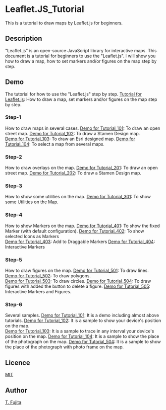 # Leaflet.JS_Tutorial
This is a tutorial to draw maps by Leaflet.js for beginners.

## Description
"Leaflet.js" is an open-source JavaScript library for interactive maps. This document is a tutorial for beginners to use the "Leaflet.js". I will show you how to draw a map, how to set markers and/or figures on the map step by step. 

## Demo
The tutorial for how to use the "Leaflet.js" step by step. 
[Tutorial for Leaflet.js](https://to-fujita.github.io/Leaflet.JS_Tutorial/index.html): How to draw a map, set markers and/or figures on the map step by step. 

### Step-1
How to draw maps in several cases.
[Demo for Tutorial_101](https://to-fujita.github.io/Leaflet.JS_Tutorial/Leaflet_Tutrial_101_EN.html): To draw an open street map. 
[Demo for Tutorial_102](https://to-fujita.github.io/Leaflet.JS_Tutorial/Leaflet_Tutrial_102_EN.html): To draw a Stamen Design map.  
[Demo for Tutorial_103](https://to-fujita.github.io/Leaflet.JS_Tutorial/Leaflet_Tutrial_103_EN.html): To draw an Esri designed map. 
[Demo for Tutorial_104](https://to-fujita.github.io/Leaflet.JS_Tutorial/Leaflet_Tutrial_104_EN.html): To select a map from several maps. 

### Step-2
How to draw overlays on the map.
[Demo for Tutorial_201](https://to-fujita.github.io/Leaflet.JS_Tutorial/Leaflet_Tutrial_201_EN.html): To draw an open street map. 
[Demo for Tutorial_202](https://to-fujita.github.io/Leaflet.JS_Tutorial/Leaflet_Tutrial_202_EN.html): To draw a Stamen Design map. 

### Step-3
How to show some utilities on the map.
[Demo for Tutorial_301](https://to-fujita.github.io/Leaflet.JS_Tutorial/Leaflet_Tutrial_301_EN.html): To show some Utilities on the Map. 

### Step-4
How to show Markers on the map.
[Demo for Tutorial_401](https://to-fujita.github.io/Leaflet.JS_Tutorial/Leaflet_Tutrial_401_EN.html): To show the fixed Marker (with default configuration). 
[Demo for Tutorial_402](https://to-fujita.github.io/Leaflet.JS_Tutorial/Leaflet_Tutrial_402_EN.html): To show selected Icons as Markers  
[Demo for Tutorial_403](https://to-fujita.github.io/Leaflet.JS_Tutorial/Leaflet_Tutrial_403_EN.html): Add to Draggable Markers 
[Demo for Tutorial_404](https://to-fujita.github.io/Leaflet.JS_Tutorial/Leaflet_Tutrial_404_EN.html): Interactive Markers 

### Step-5
How to draw figures on the map.
[Demo for Tutorial_501](https://to-fujita.github.io/Leaflet.JS_Tutorial/Leaflet_Tutrial_501_EN.html): To draw lines.  
[Demo for Tutorial_502](https://to-fujita.github.io/Leaflet.JS_Tutorial/Leaflet_Tutrial_502_EN.html): To draw polygons.  
[Demo for Tutorial_503](https://to-fujita.github.io/Leaflet.JS_Tutorial/Leaflet_Tutrial_503_EN.html): To draw circles. 
[Demo for Tutorial_504](https://to-fujita.github.io/Leaflet.JS_Tutorial/Leaflet_Tutrial_504_EN.html): To draw figures with added the button to delete a figure. 
[Demo for Tutorial_505](https://to-fujita.github.io/Leaflet.JS_Tutorial/Leaflet_Tutrial_505_EN.html): Interactive Markers and Figures.  

### Step-6
Several samples.
[Demo for Tutorial_101](https://to-fujita.github.io/Leaflet.JS_Tutorial/Leaflet_Tutrial_101_EN.html): It is a demo including almost above tutorials. 
[Demo for Tutorial_102](https://to-fujita.github.io/Leaflet.JS_Tutorial/Leaflet_Tutrial_102_EN.html): It is a sample to show your device's position on the map.   
[Demo for Tutorial_103](https://to-fujita.github.io/Leaflet.JS_Tutorial/Leaflet_Tutrial_103_EN.html): It is a sample to trace in any interval your device's position on the map. 
[Demo for Tutorial_104](https://to-fujita.github.io/Leaflet.JS_Tutorial/Leaflet_Tutrial_104_EN.html): It is a sample to show the place of the photograph on the map. 
[Demo for Tutorial_504](https://to-fujita.github.io/Leaflet.JS_Tutorial/Leaflet_Tutrial_504_EN.html): It is a sample to show the place of the photograph with photo frame on the map. 

## Licence
[MIT](https://github.com/tcnksm/tool/blob/master/LICENCE)

## Author
[T. Fujita](https://github.com/To-Fujita)
